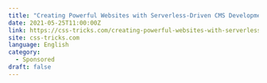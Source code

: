 ```yaml
---
title: "Creating Powerful Websites with Serverless-Driven CMS Development"
date: 2021-05-25T11:00:00Z
link: https://css-tricks.com/creating-powerful-websites-with-serverless-driven-cms-development/?utm_medium=RSS&utm_source=news.12bit.vn
site: css-tricks.com
language: English
category:
  - Sponsored
draft: false
---
```

